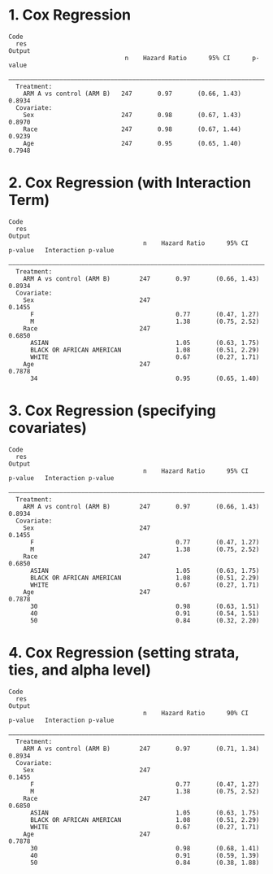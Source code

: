 # 1. Cox Regression

    Code
      res
    Output
                                    n    Hazard Ratio      95% CI      p-value
      ————————————————————————————————————————————————————————————————————————
      Treatment:                                                              
        ARM A vs control (ARM B)   247       0.97       (0.66, 1.43)   0.8934 
      Covariate:                                                              
        Sex                        247       0.98       (0.67, 1.43)   0.8970 
        Race                       247       0.98       (0.67, 1.44)   0.9239 
        Age                        247       0.95       (0.65, 1.40)   0.7948 

# 2. Cox Regression (with Interaction Term)

    Code
      res
    Output
                                         n    Hazard Ratio      95% CI      p-value   Interaction p-value
      ———————————————————————————————————————————————————————————————————————————————————————————————————
      Treatment:                                                                                         
        ARM A vs control (ARM B)        247       0.97       (0.66, 1.43)   0.8934                       
      Covariate:                                                                                         
        Sex                             247                                                 0.1455       
          F                                       0.77       (0.47, 1.27)                                
          M                                       1.38       (0.75, 2.52)                                
        Race                            247                                                 0.6850       
          ASIAN                                   1.05       (0.63, 1.75)                                
          BLACK OR AFRICAN AMERICAN               1.08       (0.51, 2.29)                                
          WHITE                                   0.67       (0.27, 1.71)                                
        Age                             247                                                 0.7878       
          34                                      0.95       (0.65, 1.40)                                

# 3. Cox Regression (specifying covariates)

    Code
      res
    Output
                                         n    Hazard Ratio      95% CI      p-value   Interaction p-value
      ———————————————————————————————————————————————————————————————————————————————————————————————————
      Treatment:                                                                                         
        ARM A vs control (ARM B)        247       0.97       (0.66, 1.43)   0.8934                       
      Covariate:                                                                                         
        Sex                             247                                                 0.1455       
          F                                       0.77       (0.47, 1.27)                                
          M                                       1.38       (0.75, 2.52)                                
        Race                            247                                                 0.6850       
          ASIAN                                   1.05       (0.63, 1.75)                                
          BLACK OR AFRICAN AMERICAN               1.08       (0.51, 2.29)                                
          WHITE                                   0.67       (0.27, 1.71)                                
        Age                             247                                                 0.7878       
          30                                      0.98       (0.63, 1.51)                                
          40                                      0.91       (0.54, 1.51)                                
          50                                      0.84       (0.32, 2.20)                                

# 4. Cox Regression (setting strata, ties, and alpha level)

    Code
      res
    Output
                                         n    Hazard Ratio      90% CI      p-value   Interaction p-value
      ———————————————————————————————————————————————————————————————————————————————————————————————————
      Treatment:                                                                                         
        ARM A vs control (ARM B)        247       0.97       (0.71, 1.34)   0.8934                       
      Covariate:                                                                                         
        Sex                             247                                                 0.1455       
          F                                       0.77       (0.47, 1.27)                                
          M                                       1.38       (0.75, 2.52)                                
        Race                            247                                                 0.6850       
          ASIAN                                   1.05       (0.63, 1.75)                                
          BLACK OR AFRICAN AMERICAN               1.08       (0.51, 2.29)                                
          WHITE                                   0.67       (0.27, 1.71)                                
        Age                             247                                                 0.7878       
          30                                      0.98       (0.68, 1.41)                                
          40                                      0.91       (0.59, 1.39)                                
          50                                      0.84       (0.38, 1.88)                                

